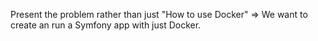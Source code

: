 Present the problem rather than just "How to use Docker" => We want to create an run a Symfony app with just Docker.
